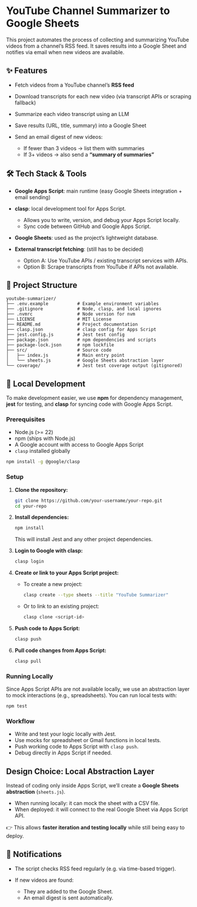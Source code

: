 # YouTube Channel Summarizer to Google Sheets

This project automates the process of collecting and summarizing YouTube videos from a channel’s RSS feed. It saves results into a Google Sheet and notifies via email when new videos are available.

## ✨ Features

* Fetch videos from a YouTube channel’s **RSS feed**
* Download transcripts for each new video (via transcript APIs or scraping fallback)
* Summarize each video transcript using an LLM
* Save results (URL, title, summary) into a Google Sheet
* Send an email digest of new videos:

  * If fewer than 3 videos → list them with summaries
  * If 3+ videos → also send a **“summary of summaries”**

## 🛠 Tech Stack & Tools

* **Google Apps Script**: main runtime (easy Google Sheets integration + email sending)
* **clasp**: local development tool for Apps Script.

  * Allows you to write, version, and debug your Apps Script locally.
  * Sync code between GitHub and Google Apps Script.
* **Google Sheets**: used as the project’s lightweight database.
* **External transcript fetching**: (still has to be decided)

  * Option A: Use YouTube APIs / existing transcript services with APIs.
  * Option B: Scrape transcripts from YouTube if APIs not available.

## 📂 Project Structure

```
youtube-summarizer/
├── .env.example           # Example environment variables
├── .gitignore             # Node, clasp, and local ignores
├── .nvmrc                 # Node version for nvm
├── LICENSE                # MIT License
├── README.md              # Project documentation
├── clasp.json             # clasp config for Apps Script
├── jest.config.js         # Jest test config
├── package.json           # npm dependencies and scripts
├── package-lock.json      # npm lockfile
├── src/                   # Source code
│   ├── index.js           # Main entry point
│   └── sheets.js          # Google Sheets abstraction layer
└── coverage/              # Jest test coverage output (gitignored)
```

## 🚀 Local Development

To make development easier, we use **npm** for dependency management, **jest** for testing, and **clasp** for syncing code with Google Apps Script.

### Prerequisites
- Node.js (>= 22)
- npm (ships with Node.js)
- A Google account with access to Google Apps Script
- `clasp` installed globally

```bash
npm install -g @google/clasp
```

### Setup

1. **Clone the repository:**

   ```bash
   git clone https://github.com/your-username/your-repo.git
   cd your-repo
   ```

2. **Install dependencies:**

   ```bash
   npm install
   ```

   This will install Jest and any other project dependencies.

3. **Login to Google with clasp:**

   ```bash
   clasp login
   ```

4. **Create or link to your Apps Script project:**

   * To create a new project:

     ```bash
     clasp create --type sheets --title "YouTube Summarizer"
     ```
   * Or to link to an existing project:

     ```bash
     clasp clone <script-id>
     ```

5. **Push code to Apps Script:**

   ```bash
   clasp push
   ```

6. **Pull code changes from Apps Script:**

   ```bash
   clasp pull
   ```

### Running Locally

Since Apps Script APIs are not available locally, we use an abstraction layer to mock interactions (e.g., spreadsheets).
You can run local tests with:

```bash
npm test
```

### Workflow

* Write and test your logic locally with Jest.
* Use mocks for spreadsheet or Gmail functions in local tests.
* Push working code to Apps Script with `clasp push`.
* Debug directly in Apps Script if needed.

## Design Choice: Local Abstraction Layer

Instead of coding only inside Apps Script, we’ll create a **Google Sheets abstraction** (`sheets.js`).

* When running locally: it can mock the sheet with a CSV file.
* When deployed: it will connect to the real Google Sheet via Apps Script API.

👉 This allows **faster iteration and testing locally** while still being easy to deploy.

## 📧 Notifications

* The script checks RSS feed regularly (e.g. via time-based trigger).
* If new videos are found:

  * They are added to the Google Sheet.
  * An email digest is sent automatically.

